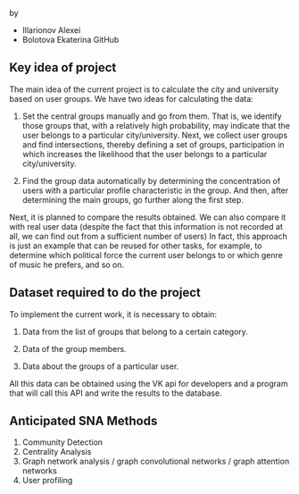 by 
- Illarionov Alexei
- Bolotova Ekaterina
GitHub
## Key idea of project

The main idea of the current project is to calculate the city and university based on user groups. We have two ideas for calculating the data:

1. Set the central groups manually and go from them. That is, we identify those groups that, with a relatively high probability, may indicate that the user belongs to a particular city/university. Next, we collect user groups and find intersections, thereby defining a set of groups, participation in which increases the likelihood that the user belongs to a particular city/university.

2. Find the group data automatically by determining the concentration of users with a particular profile characteristic in the group. And then, after determining the main groups, go further along the first step.

Next, it is planned to compare the results obtained. We can also compare it with real user data (despite the fact that this information is not recorded at all, we can find out from a sufficient number of users) In fact, this approach is just an example that can be reused for other tasks, for example, to determine which political force the current user belongs to or which genre of music he prefers, and so on.

## Dataset required to do the project

To implement the current work, it is necessary to obtain:

1. Data from the list of groups that belong to a certain category.

2. Data of the group members.

3. Data about the groups of a particular user.

All this data can be obtained using the VK api for developers and a program that will call this API and write the results to the database.

## Anticipated SNA Methods

1. Community Detection
2. Centrality Analysis
3. Graph network analysis / graph convolutional networks / graph attention networks
4. User profiling